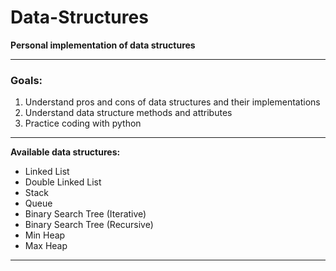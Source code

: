 # Data-Structures

**Personal implementation of data structures**

---

### **Goals:**

1. Understand pros and cons of data structures and their implementations
2. Understand data structure methods and attributes
3. Practice coding with python

---

**Available data structures:**

- Linked List
- Double Linked List
- Stack
- Queue
- Binary Search Tree (Iterative)
- Binary Search Tree (Recursive)
- Min Heap
- Max Heap

---
